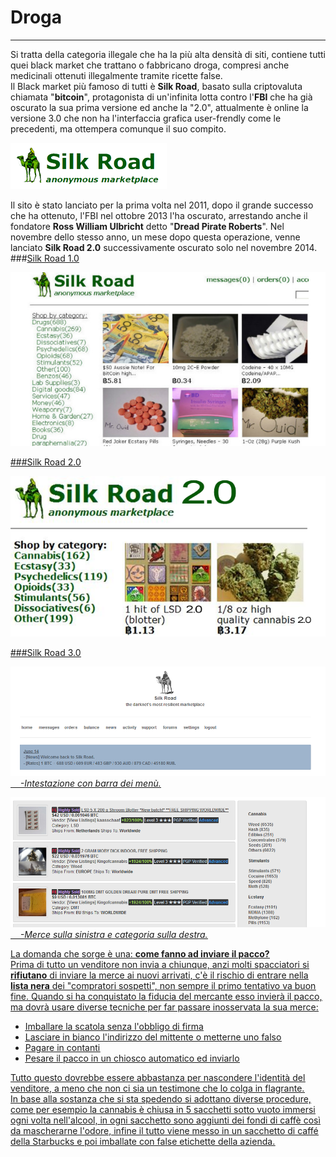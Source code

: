 # Droga
---
Si tratta della categoria illegale che ha la più alta densità di siti, contiene tutti quei black market che trattano o fabbricano droga, compresi anche medicinali ottenuti illegalmente tramite ricette false.<br>
Il Black market più famoso di tutti è **Silk Road**, basato sulla criptovaluta chiamata "**bitcoin**", protagonista di un'infinita lotta contro l'**FBI** che ha già oscurato la sua prima versione ed anche la "2.0", attualmente è online la versione 3.0 che non ha l'interfaccia grafica user-frendly come le precedenti, ma ottempera comunque il suo compito.<br/>

![](silkroad.png)

Il sito è stato lanciato per la prima volta nel 2011, dopo il grande successo che ha ottenuto, l'FBI nel ottobre 2013 l'ha oscurato, arrestando anche il fondatore **Ross William Ulbricht** detto "**Dread Pirate Roberts**". Nel novembre dello stesso anno, un mese dopo questa operazione, venne lanciato **Silk Road 2.0** successivamente oscurato solo nel novembre 2014.
<br/>
###<u>Silk Road 1.0<u/>
    
![](silk-road-header.jpg)

###<u>Silk Road 2.0<u/>

![](silk-road-2.png)

###<u>Silk Road 3.0<u/>

![](silk3.PNG)
&nbsp;&nbsp;&nbsp; *-Intestazione con barra dei menù.*

![](silk3.1.PNG)
&nbsp;&nbsp;&nbsp; *-Merce sulla sinistra e categoria sulla destra.*

La domanda che sorge è una: **come fanno ad inviare il pacco?**<br/>
Prima di tutto un venditore non invia a chiunque, anzi molti spacciatori si **rifiutano** di inviare la merce ai nuovi arrivati, c'è il rischio di entrare nella **lista nera** dei "compratori sospetti", non sempre il primo tentativo va buon fine. Quando si ha conquistato la fiducia del mercante esso invierà il pacco, ma dovrà usare diverse tecniche per far passare inosservata la sua merce:
  * Imballare la scatola senza l'obbligo di firma
  * Lasciare in bianco l'indirizzo del mittente o metterne uno falso
  * Pagare in contanti
  * Pesare il pacco in un chiosco automatico ed inviarlo

Tutto questo dovrebbe essere abbastanza per nascondere l'identità del venditore, a meno che non ci sia un testimone che lo colga in flagrante.<br/>
In base alla sostanza che si sta spedendo si adottano diverse procedure, come per esempio la cannabis è chiusa in 5 sacchetti sotto vuoto immersi ogni volta nell'alcool, in ogni sacchetto sono aggiunti dei fondi di caffè così da mascherarne l'odore, infine il tutto viene messo in un sacchetto di caffé della Starbucks e poi imballate con false etichette della azienda.
